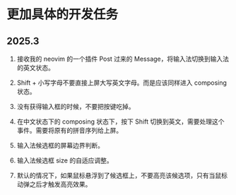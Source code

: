 # 更加具体的开发任务

## 2025.3

1. 接收我的 neovim 的一个插件 Post 过来的 Message，将输入法切换到输入法的英文状态。

2. Shift + 小写字母不要直接上屏大写英文字母。而是应该同样进入 composing 状态。

3. 没有获得输入框的时候，不要把按键吃掉。

4. 在中文状态下的 composing 状态下，按下 Shift 切换到英文，需要处理这个事件。需要将原有的拼音序列给上屏。

5. 输入法候选框的屏幕边界判断。

6. 输入法候选框 size 的自适应调整。

7. 默认的情况下，如果鼠标悬浮到了候选框上，不要高亮该候选项，只有当鼠标动弹之后才触发高亮效果。
